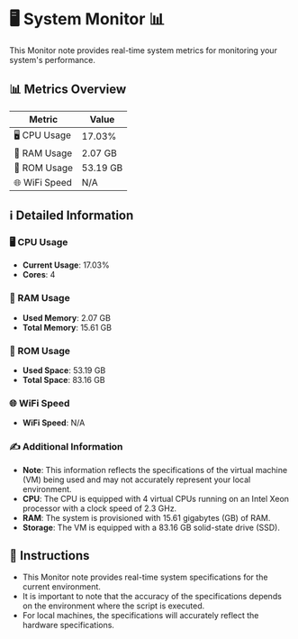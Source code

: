 
# 🖥️ System Monitor 📊

This Monitor note provides real-time system metrics for monitoring your system's performance.

## 📊 Metrics Overview

| Metric                    | Value             |
| ------------------------- | ----------------- |
| 🖥️ CPU Usage              | 17.03%       |
| 💾 RAM Usage              | 2.07 GB       |
| 💽 ROM Usage              | 53.19 GB       |
| 🌐 WiFi Speed             | N/A      |

## ℹ️ Detailed Information

### 🖥️ CPU Usage

- **Current Usage**: 17.03%
- **Cores**: 4

### 💾 RAM Usage

- **Used Memory**: 2.07 GB
- **Total Memory**: 15.61 GB

### 💽 ROM Usage

- **Used Space**: 53.19 GB
- **Total Space**: 83.16 GB

### 🌐 WiFi Speed

- **WiFi Speed**: N/A


### ✍️ Additional Information

- **Note**: This information reflects the specifications of the virtual machine (VM) being used and may not accurately represent your local environment.
- **CPU**: The CPU is equipped with  4 virtual CPUs running on an Intel Xeon processor with a clock speed of 2.3 GHz.
- **RAM**: The system is provisioned with 15.61 gigabytes (GB) of RAM.
- **Storage**: The VM is equipped with a 83.16 GB solid-state drive (SSD).

## 📝 Instructions

- This Monitor note provides real-time system specifications for the current environment.
- It is important to note that the accuracy of the specifications depends on the environment where the script is executed.
- For local machines, the specifications will accurately reflect the hardware specifications.
